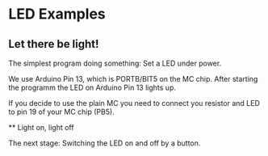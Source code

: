 # LED Examples

## Let there be light!

The simplest program doing something: Set a LED under power.

We use Arduino Pin 13, which is PORTB/BIT5 on the MC chip. After starting the programm the LED on Arduino Pin 13 lights up.

If you decide to use the plain MC you need to connect you resistor and LED to pin 19 of your MC chip (PB5).

** Light on, light off

The next stage: Switching the LED on and off by a button.
